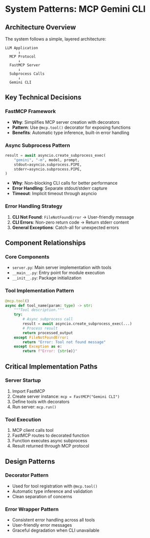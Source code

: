 # System Patterns: MCP Gemini CLI

## Architecture Overview

The system follows a simple, layered architecture:

```
LLM Application
      ↓
  MCP Protocol
      ↓
  FastMCP Server
      ↓
  Subprocess Calls
      ↓
  Gemini CLI
```

## Key Technical Decisions

### FastMCP Framework

- **Why**: Simplifies MCP server creation with decorators
- **Pattern**: Use `@mcp.tool()` decorator for exposing functions
- **Benefits**: Automatic type inference, built-in error handling

### Async Subprocess Pattern

```python
result = await asyncio.create_subprocess_exec(
    "gemini", "-m", model, prompt,
    stdout=asyncio.subprocess.PIPE,
    stderr=asyncio.subprocess.PIPE,
)
```

- **Why**: Non-blocking CLI calls for better performance
- **Error Handling**: Separate stdout/stderr capture
- **Timeout**: Implicit timeout through asyncio

### Error Handling Strategy

1. **CLI Not Found**: `FileNotFoundError` → User-friendly message
2. **CLI Errors**: Non-zero return code → Return stderr content
3. **General Exceptions**: Catch-all for unexpected errors

## Component Relationships

### Core Components

- `server.py`: Main server implementation with tools
- `__main__.py`: Entry point for module execution
- `__init__.py`: Package initialization

### Tool Implementation Pattern

```python
@mcp.tool()
async def tool_name(param: type) -> str:
    """Tool description."""
    try:
        # Async subprocess call
        result = await asyncio.create_subprocess_exec(...)
        # Process result
        return processed_output
    except FileNotFoundError:
        return "Error: Tool not found message"
    except Exception as e:
        return f"Error: {str(e)}"
```

## Critical Implementation Paths

### Server Startup

1. Import FastMCP
2. Create server instance: `mcp = FastMCP("Gemini CLI")`
3. Define tools with decorators
4. Run server: `mcp.run()`

### Tool Execution

1. MCP client calls tool
2. FastMCP routes to decorated function
3. Function executes async subprocess
4. Result returned through MCP protocol

## Design Patterns

### Decorator Pattern

- Used for tool registration with `@mcp.tool()`
- Automatic type inference and validation
- Clean separation of concerns

### Error Wrapper Pattern

- Consistent error handling across all tools
- User-friendly error messages
- Graceful degradation when CLI unavailable
